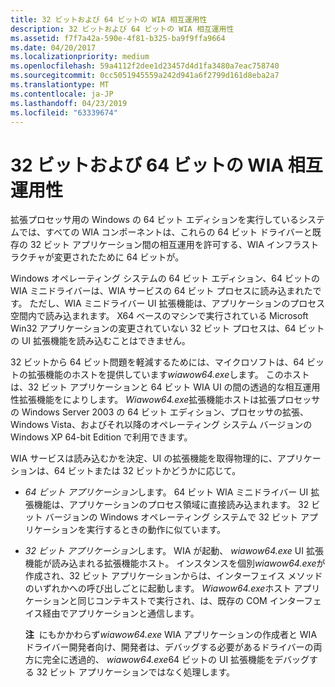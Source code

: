 ```yaml
---
title: 32 ビットおよび 64 ビットの WIA 相互運用性
description: 32 ビットおよび 64 ビットの WIA 相互運用性
ms.assetid: f7f7a42a-590e-4f81-b325-ba9f9ffa9664
ms.date: 04/20/2017
ms.localizationpriority: medium
ms.openlocfilehash: 59a4112f2dee1d23457d4d1fa3480a7eac758740
ms.sourcegitcommit: 0cc5051945559a242d941a6f2799d161d8eba2a7
ms.translationtype: MT
ms.contentlocale: ja-JP
ms.lasthandoff: 04/23/2019
ms.locfileid: "63339674"
---
```

# <a name="32-bit-and-64-bit-wia-interoperability"></a>32 ビットおよび 64 ビットの WIA 相互運用性


拡張プロセッサ用の Windows の 64 ビット エディションを実行しているシステムでは、すべての WIA コンポーネントは、これらの 64 ビット ドライバーと既存の 32 ビット アプリケーション間の相互運用を許可する、WIA インフラストラクチャが変更されたために 64 ビットが。

Windows オペレーティング システムの 64 ビット エディション、64 ビットの WIA ミニドライバーは、WIA サービスの 64 ビット プロセスに読み込まれたです。 ただし、WIA ミニドライバー UI 拡張機能は、アプリケーションのプロセス空間内で読み込まれます。 X64 ベースのマシンで実行されている Microsoft Win32 アプリケーションの変更されていない 32 ビット プロセスは、64 ビットの UI 拡張機能を読み込むことはできません。

32 ビットから 64 ビット問題を軽減するためには、マイクロソフトは、64 ビットの拡張機能のホストを提供しています*wiawow64.exe*します。 このホストは、32 ビット アプリケーションと 64 ビット WIA UI の間の透過的な相互運用性拡張機能をによりします。 *Wiawow64.exe*拡張機能ホストは拡張プロセッサの Windows Server 2003 の 64 ビット エディション、プロセッサの拡張、Windows Vista、およびそれ以降のオペレーティング システム バージョンの Windows XP 64-bit Edition で利用できます。

WIA サービスは読み込むかを決定、UI の拡張機能を取得物理的に、アプリケーションは、64 ビットまたは 32 ビットかどうかに応じて。

-   *64 ビット アプリケーション*します。 64 ビット WIA ミニドライバー UI 拡張機能は、アプリケーションのプロセス領域に直接読み込まれます。 32 ビット バージョンの Windows オペレーティング システムで 32 ビット アプリケーションを実行するときの動作に似ています。

-   *32 ビット アプリケーション*します。 WIA が起動、 *wiawow64.exe* UI 拡張機能が読み込まれる拡張機能ホスト。 インスタンスを個別*wiawow64.exe*が作成され、32 ビット アプリケーションからは、インターフェイス メソッドのいずれかへの呼び出しごとに起動します。 *Wiawow64.exe*ホスト アプリケーションと同じコンテキストで実行され、は、既存の COM インターフェイス経由でアプリケーションと通信します。

    **注**  にもかかわらず*wiawow64.exe* WIA アプリケーションの作成者と WIA ドライバー開発者向け、開発者は、デバッグする必要があるドライバーの両方に完全に透過的、 *wiawow64.exe*64 ビットの UI 拡張機能をデバッグする 32 ビット アプリケーションではなく処理します。

     

 

 




